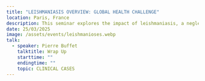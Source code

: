 ```yaml
---
title: "LEISHMANIASIS OVERVIEW: GLOBAL HEALTH CHALLENGE"
location: Paris, France
description: This seminar explores the impact of leishmaniasis, a neglected tropical disease, its epidemiology, transmission through sandfly vectors, and its global health implications. Participants will gain insights into the types (cutaneous, visceral, mucocutaneous) and strategies for prevention and control.
date: 25/03/2025
image: /assets/events/leishmanioses.webp
talk:
  - speaker: Pierre Buffet
    talktitle: Wrap Up
    starttime: ""
    endingtime: ""
    topic: CLINICAL CASES
---
```

